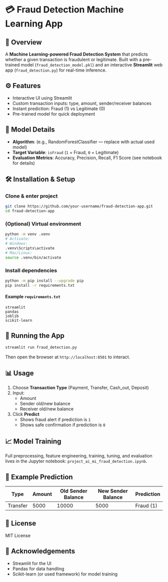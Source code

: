 # 💳 Fraud Detection Machine Learning App

## 📌 Overview
A **Machine Learning-powered Fraud Detection System** that predicts whether a given transaction is fraudulent or legitimate. Built with a pre-trained model (`fraud_detection_model.pkl`) and an interactive **Streamlit** web app (`fraud_detection.py`) for real-time inference.

## ⚙️ Features
- Interactive UI using Streamlit  
- Custom transaction inputs: type, amount, sender/receiver balances  
- Instant prediction: Fraud (1) vs Legitimate (0)  
- Pre-trained model for quick deployment  

## 🧠 Model Details
- **Algorithm**: (e.g., RandomForestClassifier — replace with actual used model)  
- **Target Variable**: `isFraud` (`1` = Fraud, `0` = Legitimate)  
- **Evaluation Metrics**: Accuracy, Precision, Recall, F1 Score (see notebook for details)  

## 🛠️ Installation & Setup

### Clone & enter project
```bash
git clone https://github.com/your-username/fraud-detection-app.git
cd fraud-detection-app
```

### (Optional) Virtual environment
```bash
python -m venv .venv
# Activate:
# Windows:
.venv\Scripts\activate
# Mac/Linux:
source .venv/bin/activate
```

### Install dependencies
```bash
python -m pip install --upgrade pip
pip install -r requirements.txt
```

#### Example `requirements.txt`
```
streamlit
pandas
joblib
scikit-learn
```

## 🚀 Running the App
```bash
streamlit run fraud_detection.py
```
Then open the browser at `http://localhost:8501` to interact.

## 📊 Usage
1. Choose **Transaction Type** (Payment, Transfer, Cash_out, Deposit)  
2. Input:
   - Amount  
   - Sender old/new balance  
   - Receiver old/new balance  
3. Click **Predict**  
   - Shows fraud alert if prediction is `1`  
   - Shows safe confirmation if prediction is `0`  

## 📈 Model Training
Full preprocessing, feature engineering, training, tuning, and evaluation lives in the Jupyter notebook: `project_ai_mi_fraud_detection.ipynb`.

## 📌 Example Prediction
| Type     | Amount | Old Sender Balance | New Sender Balance | Prediction |
|----------|--------|--------------------|--------------------|------------|
| Transfer | 5000   | 10000              | 5000               | Fraud (1)  |

## 📜 License
MIT License

## 🙌 Acknowledgements
- Streamlit for the UI  
- Pandas for data handling  
- Scikit-learn (or used framework) for model training  
